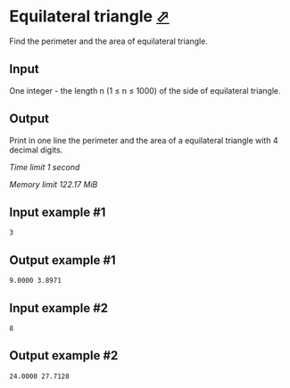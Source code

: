 # Equilateral triangle [⬀](https://www.e-olymp.com/en/problems/4805)


Find the perimeter and the area of equilateral triangle.

## Input

One integer - the length n (1 ≤ n ≤ 1000) of the side of equilateral triangle.

## Output

Print in one line the perimeter and the area of a equilateral triangle with 4 decimal digits.

_Time limit 1 second_

_Memory limit 122.17 MiB_

## Input example #1
```
3
```

## Output example #1
```
9.0000 3.8971
```

## Input example #2
```
8
```

## Output example #2
```
24.0000 27.7128
```
